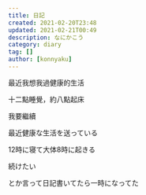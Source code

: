 ```yaml
---
title: 日記
created: 2021-02-20T23:48
updated: 2021-02-21T00:49
description: なにかこう
category: diary
tag: []
author: [konnyaku]
---
```


最近我想我過健康的生活

十二點睡覺，約八點起床

我要繼續


最近健康な生活を送っている

12時に寝て大体8時に起きる

続けたい

とか言って日記書いてたら一時になってた

